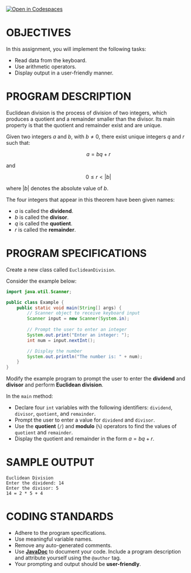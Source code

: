 [![Open in Codespaces](https://classroom.github.com/assets/launch-codespace-2972f46106e565e64193e422d61a12cf1da4916b45550586e14ef0a7c637dd04.svg)](https://classroom.github.com/open-in-codespaces?assignment_repo_id=18151949)
# OBJECTIVES
In this assignment, you will implement the following tasks:  
- Read data from the keyboard.  
- Use arithmetic operators.  
- Display output in a user-friendly manner.  

# PROGRAM DESCRIPTION
Euclidean division is the process of division of two integers, which produces a quotient and a remainder smaller than the divisor. Its main property is that the quotient and remainder exist and are unique.  

Given two integers $a$ and $b$, with $b \neq 0$, there exist unique integers $q$ and $r$ such that:  

$$
a = bq + r
$$

and  

$$
0 \leq r < |b|
$$

where $|b|$ denotes the absolute value of $b$.  

The four integers that appear in this theorem have been given names:  
- $a$ is called the **dividend**.  
- $b$ is called the **divisor**.  
- $q$ is called the **quotient**.  
- $r$ is called the **remainder**.  

# PROGRAM SPECIFICATIONS
Create a new class called `EuclideanDivision`.  

Consider the example below:  

```java
import java.util.Scanner;

public class Example {
    public static void main(String[] args) {
        // Scanner object to receive keyboard input
        Scanner input = new Scanner(System.in);
        
        // Prompt the user to enter an integer
        System.out.print("Enter an integer: ");
        int num = input.nextInt();

        // Display the number
        System.out.println("The number is: " + num);
    }
}
```

Modify the example program to prompt the user to enter the **dividend** and **divisor** and perform **Euclidean division**.  

In the `main` method:  
- Declare four `int` variables with the following identifiers: `dividend`, `divisor`, `quotient`, and `remainder`.  
- Prompt the user to enter a value for `dividend` and `divisor`.  
- Use the **quotient** (`/`) and **modulo** (`%`) operators to find the values of `quotient` and `remainder`.  
- Display the quotient and remainder in the form $a = bq + r$.

# SAMPLE OUTPUT
```
Euclidean Division
Enter the dividend: 14
Enter the divisor: 5
14 = 2 * 5 + 4
```

# CODING STANDARDS
- Adhere to the program specifications.  
- Use meaningful variable names.  
- Remove any auto-generated comments.  
- Use [**JavaDoc**](https://en.wikipedia.org/wiki/Javadoc) to document your code. Include a program description and attribute yourself using the `@author` tag.  
- Your prompting and output should be **user-friendly**.  
